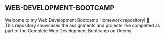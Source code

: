 ## WEB-DEVELOPMENT-BOOTCAMP

Welcome to my Web Development Bootcamp Homework repository! 🎉 <br>
This repository showcases the assignments and projects I’ve completed as part of the Complete Web Development Bootcamp on Udemy.
